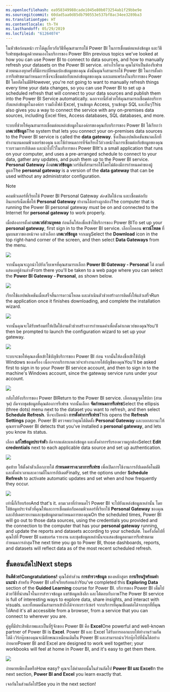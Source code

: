 ```yaml
---
ms.openlocfilehash: ea958349988cade1045e80b073254ab1f29bbe9e
ms.sourcegitcommit: 60dad5aa0d85db790553e537bf8ac34ee3289ba3
ms.translationtype: HT
ms.contentlocale: th-TH
ms.lasthandoff: 05/29/2019
ms.locfileid: "61264074"
---
```

<span data-ttu-id="984ec-101">ในหัวข้อก่อนหน้า เราได้ดูเกี่ยวกับวิธีที่คุณสามารถใช้ Power BI ในการเชื่อมต่อแหล่งข้อมูล และวิธีรีเฟรชชุดข้อมูลด้วยตนเองในบริการของ Power BI</span><span class="sxs-lookup"><span data-stu-id="984ec-101">In previous topics we've looked at how you can use Power BI to connect to data sources, and how to manually refresh your datasets on the Power BI service.</span></span> <span data-ttu-id="984ec-102">อย่างไรก็ตาม คุณไม่จำเป็นต้องรีเฟรชด้วยตนเองทุกครั้งที่มีการเปลี่ยนแปลงข้อมูลของคุณ ดังนั้นคุณจึงสามารถใช้ Power BI ในการตั้งค่าการรีเฟรชตามกำหนดการซึ่งจะเชื่อมต่อกับแหล่งข้อมูลของคุณ และเผยแพร่ลงในบริการของ Power BI โดยอัตโนมัติ</span><span class="sxs-lookup"><span data-stu-id="984ec-102">However, you're not going to want to manually refresh things every time your data changes, so you can use Power BI to set up a scheduled refresh that will connect to your data sources and publish them into the Power BI Service automatically.</span></span> <span data-ttu-id="984ec-103">นอกจากนี้ยังช่วยให้คุณสามารถเชื่อมต่อบริการกับแหล่งข้อมูลในองค์กร รวมถึงไฟล์ Excel, ฐานข้อมูล Access, ฐานข้อมูล SQL และอื่นๆ</span><span class="sxs-lookup"><span data-stu-id="984ec-103">This also gives you a way to connect the service with any on-premises data sources, including Excel files, Access databases, SQL databases, and more.</span></span>

<span data-ttu-id="984ec-104">ระบบที่ช่วยให้คุณสามารถเชื่อมต่อแหล่งข้อมูลในองค์กรของคุณกับบริการของ Power BI ได้เรียกว่า **เกตเวย์ข้อมูล**</span><span class="sxs-lookup"><span data-stu-id="984ec-104">The system that lets you connect your on-premises data sources to the Power BI service is called the **data gateway**.</span></span> <span data-ttu-id="984ec-105">ซึ่งเป็นแอปพลิเคชันขนาดเล็กที่ทำงานบนคอมพิวเตอร์ของคุณ และใช้กำหนดการที่จัดเรียงไว้ล่วงหน้าในการเชื่อมต่อกับข้อมูลของคุณ รวบรวมการอัปเดต และนำไปไว้ในบริการของ Power BI</span><span class="sxs-lookup"><span data-stu-id="984ec-105">It's a small application that runs on your computer, and uses a pre-arranged schedule to connect to your data, gather any updates, and push them up to the Power BI service.</span></span> <span data-ttu-id="984ec-106">**Personal Gateway** คือ**เกตเวย์ข้อมูล**เวอร์ชันที่สามารถใช้โดยไม่ต้องมีการกำหนดค่าของผู้ดูแล</span><span class="sxs-lookup"><span data-stu-id="984ec-106">The **personal gateway** is a version of the **data gateway** that can be used without any administrator configuration.</span></span>

>[!NOTE]
><span data-ttu-id="984ec-107">คอมพิวเตอร์ที่เรียกใช้ Power BI Personal Gateway *ต้อง*เปิดใช้งาน และเชื่อมต่อกับอินเทอร์เน็ตเพื่อให้ **Personal Gateway** ทำงานได้อย่างถูกต้อง</span><span class="sxs-lookup"><span data-stu-id="984ec-107">The computer  that is running the Power BI personal gateway *must* be on and connected to the Internet for **personal gateway** to work properly.</span></span>
> 

<span data-ttu-id="984ec-108">เมื่อต้องการตั้งค่า**เกตเวย์ส่วนบุคคล** ก่อนอื่นให้ลงชื่อเข้าใช้บริการของ Power BI</span><span class="sxs-lookup"><span data-stu-id="984ec-108">To set up your **personal gateway**, first sign in to the Power BI service.</span></span> <span data-ttu-id="984ec-109">เลือกไอคอน **ดาวน์โหลด** ที่มุมบนขวาของหน้าจอ แล้วเลือก **เกตเวย์ข้อมูล** จากเมนู</span><span class="sxs-lookup"><span data-stu-id="984ec-109">Select the **Download** icon in the top right-hand corner of the screen, and then select **Data Gateways** from the menu.</span></span>

![](media/4-6-install-configure-personal-gateway/4-6_1b.png)

<span data-ttu-id="984ec-110">จากนั้นคุณจะถูกนำไปยังเว็บเพจที่คุณสามารถเลือก **Power BI Gateway - Personal** ได้ ตามที่แสดงอยู่ด้านล่าง</span><span class="sxs-lookup"><span data-stu-id="984ec-110">From there you'll be taken to a web page where you can select the **Power BI Gateway - Personal**, as shown below.</span></span>

![](media/4-6-install-configure-personal-gateway/4-6_2b.png)

<span data-ttu-id="984ec-111">เรียกใช้แอปพลิเคชันเมื่อเสร็จสิ้นการดาวน์โหลด และดำเนินตัวช่วยสร้างการติดตั้งให้แล้วเสร็จ</span><span class="sxs-lookup"><span data-stu-id="984ec-111">Run the application once it finishes downloading, and complete the installation wizard.</span></span>

![](media/4-6-install-configure-personal-gateway/4-6_3a.png)

<span data-ttu-id="984ec-112">จากนั้นคุณจะได้รับพร้อมท์ให้เปิดใช้งานตัวช่วยสร้างการกำหนดค่าเพื่อตั้งค่าเกตเวย์ของคุณ</span><span class="sxs-lookup"><span data-stu-id="984ec-112">You'll then be prompted to launch the configuration wizard to set up your gateway.</span></span>

![](media/4-6-install-configure-personal-gateway/4-6_3b.png)

<span data-ttu-id="984ec-113">ระบบจะขอให้คุณลงชื่อเข้าใช้บัญชีบริการของ Power BI ก่อน จากนั้นให้ลงชื่อเข้าใช้บัญชี Windows ของเครื่อง เนื่องจากบริการเกตเวย์จะทำงานภายใต้บัญชีของคุณ</span><span class="sxs-lookup"><span data-stu-id="984ec-113">You'll be asked first to sign in to your Power BI service account, and then to sign in to the machine's Windows account, since the gateway service runs under your account.</span></span>

![](media/4-6-install-configure-personal-gateway/4-6_3c.png)

<span data-ttu-id="984ec-114">กลับไปยังบริการของ Power BI</span><span class="sxs-lookup"><span data-stu-id="984ec-114">Return to the Power BI service.</span></span> <span data-ttu-id="984ec-115">เลือกเมนูจุดไข่ปลา (สามจุด) ถัดจากชุดข้อมูลที่คุณต้องการรีเฟรช จากนั้นเลือก **จัดกำหนดการรีเฟรช**</span><span class="sxs-lookup"><span data-stu-id="984ec-115">Select the ellipsis (three dots) menu next to the dataset you want to refresh, and then select **Schedule Refresh**.</span></span> <span data-ttu-id="984ec-116">ซึ่งจะเปิดหน้า **การตั้งค่าการรีเฟรช**</span><span class="sxs-lookup"><span data-stu-id="984ec-116">This opens the **Refresh Settings** page.</span></span> <span data-ttu-id="984ec-117">Power BI ตรวจพบว่าคุณได้ติดตั้ง **Personal Gateway** และบอกสถานะให้คุณทราบ</span><span class="sxs-lookup"><span data-stu-id="984ec-117">Power BI detects that you've installed a **personal gateway**, and lets you know its status.</span></span>

<span data-ttu-id="984ec-118">เลือก **แก้ไขข้อมูลประจำตัว** ถัดจากแต่ละแหล่งข้อมูล และตั้งค่าการรับรองความถูกต้อง</span><span class="sxs-lookup"><span data-stu-id="984ec-118">Select **Edit credentials** next to each applicable data source and set up authentication.</span></span>

![](media/4-6-install-configure-personal-gateway/4-6_6.png)

<span data-ttu-id="984ec-119">สุดท้าย ให้ตั้งค่าตัวเลือกภายใต้ **กำหนดตารางเวลาการรีเฟรช** เพื่อเปิดการใช้งานการอัปเดตอัตโนมัติ และตั้งค่าเวลาและความถี่ในการอัปเดต</span><span class="sxs-lookup"><span data-stu-id="984ec-119">Finally, set the options under **Schedule Refresh** to activate automatic updates and set when and how frequently they occur.</span></span>

![](media/4-6-install-configure-personal-gateway/4-6_7.png)

<span data-ttu-id="984ec-120">เท่านี้ก็เรียบร้อย</span><span class="sxs-lookup"><span data-stu-id="984ec-120">And that's it.</span></span> <span data-ttu-id="984ec-121">ตามเวลาที่กำหนดไว้ Power BI จะไปยังแหล่งข้อมูลเหล่านั้น โดยใช้ข้อมูลประจำตัวที่คุณให้และการเชื่อมต่อกับคอมพิวเตอร์ที่เรียกใช้ **Personal Gateway** ของคุณ และอัปเดตรายงานและชุดข้อมูลตามกำหนดการของคุณ</span><span class="sxs-lookup"><span data-stu-id="984ec-121">On the scheduled times, Power BI will go out to those data sources, using the credentials you provided and the connection to the computer that has your **personal gateway** running, and update the reports and datasets according to your schedule.</span></span> <span data-ttu-id="984ec-122">ในครั้งถัดไปที่คุณไปที่ Power BI แดชบอร์ด รายงาน และชุดข้อมูลเหล่านั้นจะแสดงข้อมูลตามการรีเฟรชตามกำหนดการล่าสุด</span><span class="sxs-lookup"><span data-stu-id="984ec-122">The next time you go to Power BI, those dashboards, reports, and datasets will reflect data as of the most recent scheduled refresh.</span></span>

## <a name="next-steps"></a><span data-ttu-id="984ec-123">ขั้นตอนถัดไป</span><span class="sxs-lookup"><span data-stu-id="984ec-123">Next steps</span></span>
<span data-ttu-id="984ec-124">**ยินดีด้วย!**</span><span class="sxs-lookup"><span data-stu-id="984ec-124">**Congratulations!**</span></span> <span data-ttu-id="984ec-125">คุณได้ทำส่วน **การสำรวจข้อมูล** ของหลักสูตร **การเรียนรู้พร้อมคำแนะนำ** สำหรับ Power BI เสร็จเรียบร้อยแล้ว</span><span class="sxs-lookup"><span data-stu-id="984ec-125">You've completed this **Exploring Data** section of the **Guided Learning** course for Power BI.</span></span> <span data-ttu-id="984ec-126">บริการของ Power BI เต็มไปด้วยวิธีที่น่าสนใจในการสำรวจข้อมูล แชร์ข้อมูลเชิงลึก และโต้ตอบกับภาพ</span><span class="sxs-lookup"><span data-stu-id="984ec-126">The Power BI service is full of interesting ways to explore data, share insights, and interact with visuals.</span></span> <span data-ttu-id="984ec-127">และทั้งหมดนั้นสามารถเข้าถึงได้จากเบราว์เซอร์ จากบริการที่คุณเชื่อมต่อได้จากทุกที่ที่คุณไป</span><span class="sxs-lookup"><span data-stu-id="984ec-127">And it's all accessible from a browser, from a service that you can connect to wherever you are.</span></span>

<span data-ttu-id="984ec-128">คู่หูที่มีประสิทธิภาพและเป็นที่รู้จักของ Power BI คือ **Excel**</span><span class="sxs-lookup"><span data-stu-id="984ec-128">One powerful and well-known partner of Power BI is **Excel**.</span></span> <span data-ttu-id="984ec-129">Power BI และ Excel ได้รับการออกแบบให้ทำงานร่วมกันได้ดี เวิร์กบุ๊กของคุณจะมีลักษณะเหมือนเดิมใน Power BI และสามารถนำเวิร์กบุ๊กไปที่นั่นได้อย่างง่ายดาย</span><span class="sxs-lookup"><span data-stu-id="984ec-129">Power BI and Excel are designed to work well together; your workbooks will feel at home in Power BI, and it's easy to get them there.</span></span>

![](media/4-6-install-configure-personal-gateway/5-1_1.png)

<span data-ttu-id="984ec-130">ง่ายดายเพียงใดหรือ</span><span class="sxs-lookup"><span data-stu-id="984ec-130">How easy?</span></span> <span data-ttu-id="984ec-131">คุณจะได้คำตอบนั้นในส่วนถัดไป **Power BI และ Excel**</span><span class="sxs-lookup"><span data-stu-id="984ec-131">In the next section, **Power BI and Excel** you learn exactly that.</span></span>

<span data-ttu-id="984ec-132">เจอกันในส่วนถัดไป!</span><span class="sxs-lookup"><span data-stu-id="984ec-132">See you in the next section!</span></span>

